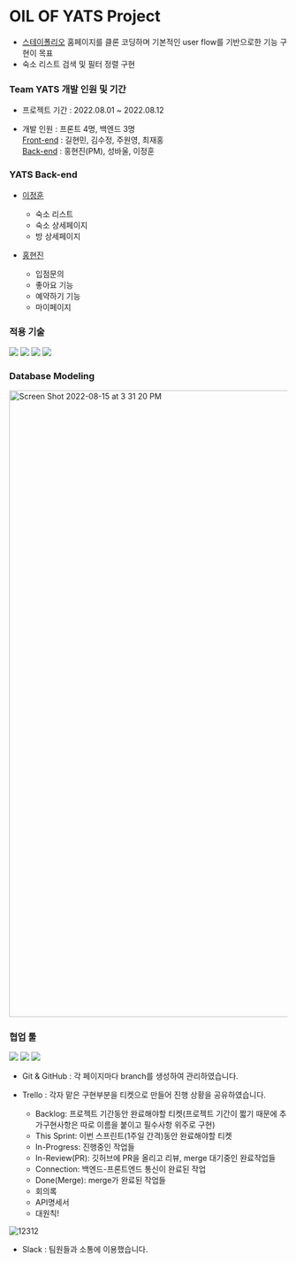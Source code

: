 # OIL OF YATS Project

- [스테이폴리오](https://www.stayfolio.com/en) 홈페이지를 클론 코딩하며 기본적인 user flow를 기반으로한 기능 구현이 목표
- 숙소 리스트 검색 및 필터 정렬 구현


### Team YATS 개발 인원 및 기간

- 프로젝트 기간 : 2022.08.01 ~ 2022.08.12

- 개발 인원 : 프론트 4명, 백엔드 3명<br>
[Front-end](https://github.com/wecode-bootcamp-korea/35-2nd-YATS-frontend) : 길현민, 김수정, 주원영, 최재홍<br>
[Back-end](https://github.com/wecode-bootcamp-korea/35-2nd-YATS-backend) : 홍현진(PM), 성바울, 이정훈 

### YATS Back-end
- [이정훈](https://github.com/fkelfk)
  - 숙소 리스트
  - 숙소 상세페이지
  - 방 상세페이지

- [홍현진](https://github.com/hjz1010)
  - 입점문의 
  - 좋아요 기능
  - 예약하기 기능
  - 마이페이지 
  
  
### 적용 기술

<img src="https://img.shields.io/badge/python-3776AB?style=flat-square&logo=python&logoColor=white"> <img src="https://img.shields.io/badge/django-092E20?style=flat-square&logo=django&logoColor=white"> <img src="https://img.shields.io/badge/MySQL-4479A1?style=flat-square&logo=MySQL&logoColor=white"> <img src="https://img.shields.io/badge/Amazon AWS-232F3E?style=flat-square&logo=Amazon%20AWS&logoColor=white"/>


### Database Modeling



<img width="1132" alt="Screen Shot 2022-08-15 at 3 31 20 PM" src="https://user-images.githubusercontent.com/96477657/184587424-7db57663-ef6d-445e-b460-bb7b025b8d47.png">


### 협업 툴

<img src="https://img.shields.io/badge/trello-0052CC?style=flat-square&logo=trello&logoColor=white"> <img src="https://img.shields.io/badge/slack-4A154B?style=flat-square&logo=slack&logoColor=white">
<img src="https://img.shields.io/badge/github-181717?style=flat-square&logo=github&logoColor=white">

- Git & GitHub : 각 페이지마다 branch를 생성하여 관리하였습니다.

- Trello : 각자 맡은 구현부분을 티켓으로 만들어 진행 상황을 공유하였습니다.
  - Backlog: 프로젝트 기간동안 완료해야할 티켓(프로젝트 기간이 짧기 때문에 추가구현사항은 따로 이름을 붙이고 필수사항 위주로 구현)
  - This Sprint: 이번 스프린트(1주일 간격)동안 완료해야할 티켓
  - In-Progress: 진행중인 작업들
  - In-Review(PR): 깃허브에 PR을 올리고 리뷰, merge 대기중인 완료작업들
  - Connection: 백엔드-프론트엔드 통신이 완료된 작업
  - Done(Merge): merge가 완료된 작업들
  - 회의록
  - API명세서
  - 대원칙!
  
![12312](https://user-images.githubusercontent.com/96477657/184593943-fd6cba34-3795-4244-9412-acfd404fb3b5.gif)

  


- Slack : 팀원들과 소통에 이용했습니다.


